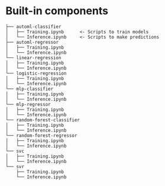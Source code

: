# Built-in components
    ├── automl-classifier
    │   ├── Training.ipynb      <- Scripts to train models
    │   └── Inference.ipynb     <- Scripts to make predictions
    ├── automl-regressor
    │   ├── Training.ipynb
    │   └── Inference.ipynb
    └── linear-regression
    │   ├── Training.ipynb
    │   └── Inference.ipynb
    └── logistic-regression
    │   ├── Training.ipynb
    │   └── Inference.ipynb
    └── mlp-classifier
    │   ├── Training.ipynb
    │   └── Inference.ipynb
    └── mlp-regressor
    │   ├── Training.ipynb
    │   └── Inference.ipynb
    └── random-forest-classifier
    │   ├── Training.ipynb
    │   └── Inference.ipynb
    └── random-forest-regressor
    │   ├── Training.ipynb
    │   └── Inference.ipynb
    └── svc
    │   ├── Training.ipynb
    │   └── Inference.ipynb
    └── svr
        ├── Training.ipynb
        └── Inference.ipynb
